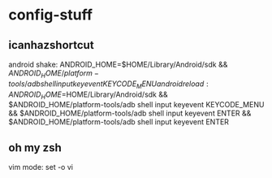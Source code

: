 # config-stuff

## icanhazshortcut
android shake: ANDROID_HOME=$HOME/Library/Android/sdk && $ANDROID_HOME/platform-tools/adb shell input keyevent KEYCODE_MENU
android reload: ANDROID_HOME=$HOME/Library/Android/sdk && $ANDROID_HOME/platform-tools/adb shell input keyevent KEYCODE_MENU && $ANDROID_HOME/platform-tools/adb shell input keyevent ENTER && $ANDROID_HOME/platform-tools/adb shell input keyevent ENTER

## oh my zsh
vim mode: set -o vi
